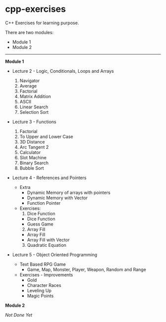 # cpp-exercises
C++ Exercises for learning purpose.

There are two modules:
* Module 1
* Module 2

---

**Module 1**
* Lecture 2 - Logic, Conditionals, Loops and Arrays
  1. Navigator
  2. Average
  3. Factorial
  4. Matrix Addition
  5. ASCII
  6. Linear Search
  7. Selection Sort


* Lecture 3 - Functions
  1. Factorial
  2. To Upper and Lower Case
  3. 3D Distance
  4. Arc Tangent 2
  5. Calculator
  6. Slot Machine
  7. Binary Search
  8. Bubble Sort


* Lecture 4 - References and Pointers
  * Extra
    * Dynamic Memory of arrays with pointers
    * Dynamic Memory with Vector
    * Function Pointer
  * Exercises:
    1. Dice Function
      * Dice Function
      * Guess Game
    2. Array Fill
      * Array Fill
      * Array Fill with Vector
    3. Quadratic Equation


* Lecture 5 - Object Oriented Programming
  * Text Based RPG Game
    * Game, Map, Monster, Player, Weapon, Random and Range
  * Exercises - Improvements
    * Gold
    * Character Races
    * Leveling Up
    * Magic Points


**Module 2**

*Not Done Yet*
